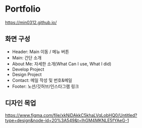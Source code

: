# Portfolio

https://min0312.github.io/

## 화면 구성
- Header: Main 이동 / 메뉴 버튼
- Main: 간단 소개
- About Me: 자세한 소개(What Can I use, What I did)
- Develop Project
- Design Project
- Contact: 메일 작성 및 번호&메일
- Footer: 노션/깃허브/인스타그램 링크

## 디자인 목업
https://www.figma.com/file/xkNiDAkkC5khaLVqLobHQ0/Untitled?type=design&node-id=20%3A549&t=IhGM4MKNLE5fYAeG-1
